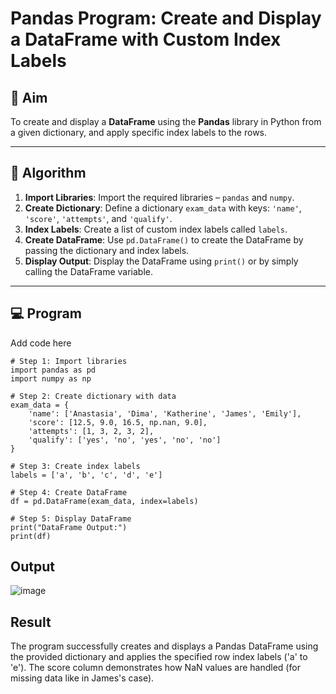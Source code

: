 # Pandas Program: Create and Display a DataFrame with Custom Index Labels

## 🎯 Aim

To create and display a **DataFrame** using the **Pandas** library in Python from a given dictionary, and apply specific index labels to the rows.

---

## 🧠 Algorithm

1. **Import Libraries**: Import the required libraries – `pandas` and `numpy`.
2. **Create Dictionary**: Define a dictionary `exam_data` with keys: `'name'`, `'score'`, `'attempts'`, and `'qualify'`.
3. **Index Labels**: Create a list of custom index labels called `labels`.
4. **Create DataFrame**: Use `pd.DataFrame()` to create the DataFrame by passing the dictionary and index labels.
5. **Display Output**: Display the DataFrame using `print()` or by simply calling the DataFrame variable.

---

## 💻 Program
Add code here
```
# Step 1: Import libraries
import pandas as pd
import numpy as np

# Step 2: Create dictionary with data
exam_data = {
    'name': ['Anastasia', 'Dima', 'Katherine', 'James', 'Emily'],
    'score': [12.5, 9.0, 16.5, np.nan, 9.0],
    'attempts': [1, 3, 2, 3, 2],
    'qualify': ['yes', 'no', 'yes', 'no', 'no']
}

# Step 3: Create index labels
labels = ['a', 'b', 'c', 'd', 'e']

# Step 4: Create DataFrame
df = pd.DataFrame(exam_data, index=labels)

# Step 5: Display DataFrame
print("DataFrame Output:")
print(df)
```


## Output
![image](https://github.com/user-attachments/assets/35d40046-f20c-4318-ae10-1e870bb285e4)

## Result
The program successfully creates and displays a Pandas DataFrame using the provided dictionary and applies the specified row index labels ('a' to 'e'). The score column demonstrates how NaN values are handled (for missing data like in James's case).
